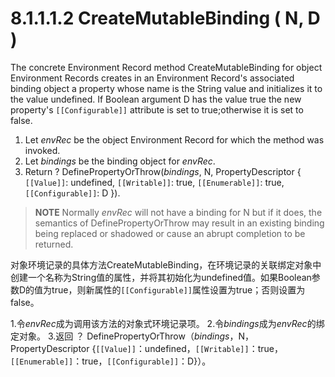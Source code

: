 # 8.1.1.1.2 CreateMutableBinding ( N, D )

The concrete Environment Record method CreateMutableBinding for object Environment Records creates in an Environment Record's associated binding object a property whose name is the String value and initializes it to the value undefined. If Boolean argument D has the value true the new property's `[[Configurable]]` attribute is set to true;otherwise it is set to false.

1. Let *envRec* be the object Environment Record for which the method was invoked.
2. Let *bindings* be the binding object for *envRec*.
3. Return ? DefinePropertyOrThrow(*bindings*, N, PropertyDescriptor { `[[Value]]`: undefined, `[[Writable]]`: true, `[[Enumerable]]`: true, `[[Configurable]]`: D }).

> **NOTE** Normally *envRec* will not have a binding for N but if it does, the semantics of DefinePropertyOrThrow may result in an existing binding being replaced or shadowed or cause an abrupt completion to be returned.

对象环境记录的具体方法CreateMutableBinding，在环境记录的关联绑定对象中创建一个名称为String值的属性，并将其初始化为undefined值。如果Boolean参数D的值为true，则新属性的`[[Configurable]]`属性设置为true；否则设置为false。

1.令*envRec*成为调用该方法的对象式环境记录项。
2.令*bindings*成为*envRec*的绑定对象。
3.返回 ？ DefinePropertyOrThrow（*bindings*，N，PropertyDescriptor {`[[Value]]`：undefined，`[[Writable]]`：true，`[[Enumerable]]`：true，`[[Configurable]]`：D}）。